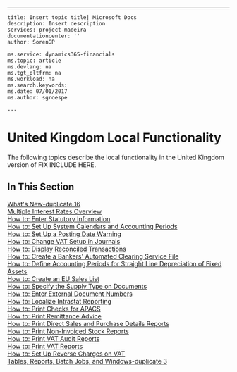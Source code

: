 ---
    title: Insert topic title| Microsoft Docs
    description: Insert description
    services: project-madeira
    documentationcenter: ''
    author: SorenGP

    ms.service: dynamics365-financials
    ms.topic: article
    ms.devlang: na
    ms.tgt_pltfrm: na
    ms.workload: na
    ms.search.keywords:
    ms.date: 07/01/2017
    ms.author: sgroespe

    ---
# United Kingdom Local Functionality
The following topics describe the local functionality in the United Kingdom version of FIX INCLUDE HERE<!--[!INCLUDE[navnow](../../ApplicationDesign/includes/navnow_md.md)] -->.  
  
## In This Section  
 [What's New\-duplicate 16](../../LocalFunctionalityForMicrosoftDynamicsNav2016/UnitedKingdom/what-s-new-duplicate-16.md)  
  [Multiple Interest Rates Overview](../../LocalFunctionalityForMicrosoftDynamicsNav2016/Finland/multiple-interest-rates-overview.md)  
  [How to: Enter Statutory Information](../../LocalFunctionalityForMicrosoftDynamicsNav2016/UnitedKingdom/how-to-enter-statutory-information.md)  
  [How to: Set Up System Calendars and Accounting Periods](../../LocalFunctionalityForMicrosoftDynamicsNav2016/UnitedKingdom/how-to-set-up-system-calendars-and-accounting-periods.md)  
  [How to: Set Up a Posting Date Warning](../../LocalFunctionalityForMicrosoftDynamicsNav2016/UnitedKingdom/how-to-set-up-a-posting-date-warning.md)  
  [How to: Change VAT Setup in Journals](../../LocalFunctionalityForMicrosoftDynamicsNav2016/UnitedKingdom/how-to-change-vat-setup-in-journals.md)  
  [How to: Display Reconciled Transactions](../../LocalFunctionalityForMicrosoftDynamicsNav2016/UnitedKingdom/how-to-display-reconciled-transactions.md)  
  [How to: Create a Bankers' Automated Clearing Service File](../../LocalFunctionalityForMicrosoftDynamicsNav2016/UnitedKingdom/how-to-create-a-bankers-automated-clearing-service-file.md)  
  [How to: Define Accounting Periods for Straight Line Depreciation of Fixed Assets](../../LocalFunctionalityForMicrosoftDynamicsNav2016/UnitedKingdom/how-to-define-accounting-periods-for-straight-line-depreciation-of-fixed-assets.md)  
  [How to: Create an EU Sales List](../../LocalFunctionalityForMicrosoftDynamicsNav2016/UnitedKingdom/how-to-create-an-eu-sales-list.md)  
  [How to: Specify the Supply Type on Documents](../../LocalFunctionalityForMicrosoftDynamicsNav2016/UnitedKingdom/how-to-specify-the-supply-type-on-documents.md)  
  [How to: Enter External Document Numbers](../../LocalFunctionalityForMicrosoftDynamicsNav2016/UnitedKingdom/how-to-enter-external-document-numbers.md)  
  [How to: Localize Intrastat Reporting](../../LocalFunctionalityForMicrosoftDynamicsNav2016/UnitedKingdom/how-to-localize-intrastat-reporting.md)  
  [How to: Print Checks for APACS](../../LocalFunctionalityForMicrosoftDynamicsNav2016/UnitedKingdom/how-to-print-checks-for-apacs.md)  
  [How to: Print Remittance Advice](../../LocalFunctionalityForMicrosoftDynamicsNav2016/UnitedKingdom/how-to-print-remittance-advice.md)  
  [How to: Print Direct Sales and Purchase Details Reports](../../LocalFunctionalityForMicrosoftDynamicsNav2016/UnitedKingdom/how-to-print-direct-sales-and-purchase-details-reports.md)  
  [How to: Print Non\-Invoiced Stock Reports](../../LocalFunctionalityForMicrosoftDynamicsNav2016/UnitedKingdom/how-to-print-non-invoiced-stock-reports.md)  
  [How to: Print VAT Audit Reports](../../LocalFunctionalityForMicrosoftDynamicsNav2016/UnitedKingdom/how-to-print-vat-audit-reports.md)  
  [How to: Print VAT Reports](../../LocalFunctionalityForMicrosoftDynamicsNav2016/UnitedKingdom/how-to-print-vat-reports.md)  
  [How to: Set Up Reverse Charges on VAT](../../LocalFunctionalityForMicrosoftDynamicsNav2016/UnitedKingdom/how-to-set-up-reverse-charges-on-vat.md)  
  [Tables, Reports, Batch Jobs, and Windows\-duplicate 3](../../LocalFunctionalityForMicrosoftDynamicsNav2016/UnitedKingdom/tables-reports-batch-jobs-and-windows-duplicate-3.md)